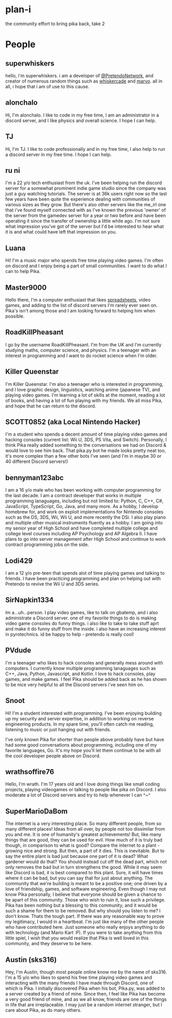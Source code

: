 # plan-i
the community effort to bring pika back, take 2

# People

## superwhiskers
hello, i'm superwhiskers. i am a developer of [@PretendoNetwork](https://github.com/PretendoNetwork), and creator of numerous random things such as [whiskercade](https://github.com/superwhiskers/whiskercade) and [maryo](https://github.com/PretendoNetwork/maryo). all in all, i hope that i am of use to this cause.

## alonchalo 
Hi, I'm alonchalo. I like to code in my free time, I am an administrator in a discord server, and I like physics and overall science. I hope I can help.

## TJ 
Hi, I'm TJ. I like to code professionally and in my free time, I also help to run a discord server in my free time. I hope I can help.

## ru ni
I'm a 22 y/o tech enthusiast from the uk. I've been helping run the discord server for a somewhat prominent indie game studio since the company was just a guy watching tutorials. The server is at 36k users right now so the last few years have been quite the experience dealing with communities of various sizes as they grow.   But there's also other servers like the me_irl one that i've found myself connected with as I've known the previous 'owner' of the server from the gamedev server for a year or two before and have been operating it since the transfer of ownership a little while ago. I'm not sure what impression you've got of the server but I'd be interested to hear what it is and what could have left that impression on you.

## Luana
Hi! I'm a music major who spends free time playing video games. I'm often on discord and I enjoy being a part of small communities. I want to do what I can to help Pika.

## Master9000
Hello there, I'm a computer enthusiast that likes [spreadsheets](https://docs.google.com/spreadsheets/d/17HwmmJE-oKMyD20SwOqGjQN9XXTj0SU7nXy-oKQ5zFw/edit?usp=sharing), video games, and adding to the list of discord servers I'm rarely ever seen on. Pika's isn't among those and I am looking forward to helping him when possible.

## RoadKillPheasant
I go by the username RoadKillPheasant. I'm from the UK and I'm currently studying maths, computer science, and physics. I'm a teenager with an interest in programming and I want to do rocket science when I'm older.

## Killer Queenstar
I'm Killer Queenstar. I'm also a teenager who is interested in programming, and I love graphic design, linguistics, watching anime (japanese TV), and playing video games. I'm learning a lot of skills at the moment, reading a lot of books, and having a lot of fun playing with my friends. We all miss Pika, and hope that he can return to the discord.

## SCOTT0852 (aka Local Nintendo Hacker)
I'm a student who spends a decent amount of time playing video games and hacking consoles (current list: Wii U, 3DS, PS Vita, and Switch). Personally, I think Pika really added something to the conversations we had on Discord & would love to see him back. That pika.py bot he made looks pretty neat too, it's more complex than a few other bots I've seen (and I'm in maybe 30 or 40 different Discord servers!)

## bennyman123abc
I am a 16 y/o male who has been working with computer programming for the last decade. I am a contract developer that works in multiple programming lanaguages, including but not limited to: Python, C, C++, C#, JavaScript, TypeScript, Go, Java, and many more. As a hobby, I develop homebrew for, and work on exploit implementations for Nintendo consoles such as the DS, 3DS, Wii, Wii U, and more recently the DSi. I also play piano and multiple other musical instruments fluently as a hobby. I am going into my senior year of High School and have completed multiple college and college level courses including AP Psychology and AP Algebra II. I have plans to go into server management after High School and continue to work contract programming jobs on the side. 

## Lodi429
I am a 12 y/o pre-teen that spends alot of time playing games and talking to friends. I have been practicing programming and plan on helping out with Pretendo to revive the Wii U and 3DS series.

## SirNapkin1334
Im a...uh...person. I play video games, like to talk on gbatemp, and i also administrate a Discord server. one of my favorite things to do is making video game consoles do funny things. i also like to take to take stuff aprt and make it do funny stuff from the inside. i also have an increasing interest in pyrotechnics. id be happy to help - pretendo is really cool!

## PVdude
I'm a teenager who likes to hack consoles and generally mess around with computers. I currently know multiple programming lanaguages such as C++, Java, Python, Javascript, and Kotlin. I love to hack consoles, play games, and make games. I feel Pika should be added back as he has shown to be nice very helpful to all the Discord servers i've seen him on.

## Snoot
Hi! I'm a student interested with programming. I've been enjoying building up my security and server expertise, in addition to working on reverse engineering products. In my spare time, you'll often catch me reading, listening to music or just hanging out with friends.

I've only known Pika for shorter than people above probably have but have had some good conversations about programming, including one of my favorite languages, Go. It's my hope you'll let them continue to be with all the cool developer people above on Discord.

## wrathsoffire76
Hello, I'm wrath. I'm 17 years old and I love doing things like small coding projects, playing videogames or talking to people like pika on Discord. I also moderate a lot of Discord servers and try to help whenever I can ^~^

## SuperMarioDaBom
The internet is a very interesting place. So many different people, from so many different places! Ideas from all over, by people not too dissimilar from you and me. It is one of humanity's greatest achievements! But, like many things that are good, they can be used for evil. How much of it is truly bad though, in comparison to what is good? Compare the internet to a plant - growing nice and strong. But then, a part of it dies. This is inevitable. But to say the entire plant is bad just because one part of it is dead? What gardener would do that? You should instead cut off the dead part, which not only removes the bad but in turn strengthens the good.
While it may seem like Discord is bad, it is best compared to this plant. Sure, it will have times where it can be bad, but you can say that for just about anything. The community that we're building is meant to be a positive one; one driven by a love of friendship, games, and software engineering. Even though I may not know Pika personally, I believe that everyone should be given a chance to be apart of this community. Those who wish to ruin it, lose such a privilege. Pika has been nothing but a blessing to this community, and it would be such a shame for them to be removed.
But why should you listen to me? I don't know. Thats the tough part. If there was any reasonable way to prove my legitimacy, I would in a heartbeat. I'm just like many of the other people who have contributed here. Just someone who really enjoys anything to do with technology (and Mario Kart :P). If you were to take anything from this little spiel, I wish that you would realize that Pika is well loved in this community, and they deserve to be here.

## Austin (sks316)
Hey, I'm Austin, though most people online know me by the name of sks316. I'm a 15 y/o who likes to spend his free time playing video games and interacting with the many friends I have made through Discord, one of which is Pika. I initially discovered Pika when his bot, Pika.py, was added to a server created by a friend of mine. Since then, I feel like Pika has become a very good friend of mine, and as we all know, friends are one of the things in life that are irreplaceable. I may just be a random internet stranger, but I care about Pika, as do many others.
